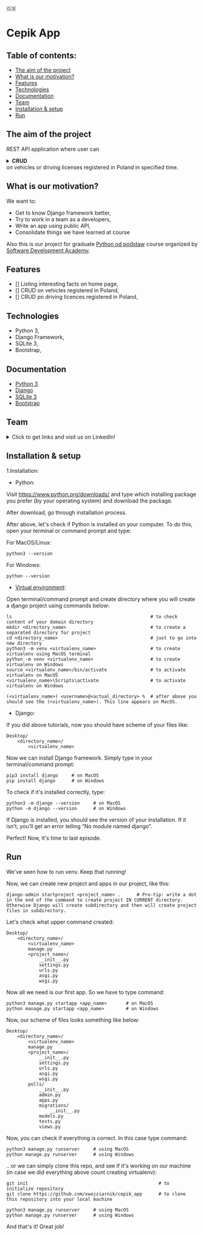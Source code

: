 🇬🇧

# Cepik App

## Table of contents:

- [The aim of the project](#the-aim-of-the-project)
- [What is our motivation?](#what-is-our-motivation)
- [Features](#features)
- [Technologies](#technologies)
- [Documentation](#documentation)
- [Team](#team)
- [Installation & setup](#installation--setup)
- [Run](#run)


## The aim of the project

REST API application where user can <details><summary><b>CRUD</b></summary>(Create / Read / Update / Delete)</details> on vehicles or driving licenses registered in Poland in specified time.

## What is our motivation?

We want to:
- Get to know Django framework better,
- Try to work in a team as a developers,
- Write an app using public API,
- Consolidate things we have learned at course

Also this is our project for graduate [Python od podstaw](https://sdacademy.pl/kursy/python/) course organized by [Software Development Academy](https://sdacademy.pl/).

## Features

- [] Listing interesting facts on home page,
- [] CRUD on vehicles registered in Poland,
- [] CRUD pn driving licences registered in Poland,

## Technologies

- Python 3,
- Django Framework,
- SQLite 3,
- Bootstrap,

## Documentation

- [Python 3](https://docs.python.org/3/)
- [Django](https://docs.djangoproject.com/en/4.0/)
- [SQLite 3](https://www.sqlite.org/docs.html)
- [Bootstrap](https://getbootstrap.com/docs/4.3/getting-started/introduction/)

## Team
<details>
<summary>Click to get links and visit us on LinkedIn!</summary>

- [Dawid Gapiński](https://www.linkedin.com/in/dgapinski)
- [Łukasz Kacik](https://www.linkedin.com/in/%C5%82ukasz-kacik-093691224/)
- [Patryk Skonieczny](https://www.linkedin.com/in/pskonieczny33/)
- [Wojciech Ziarnik](https://www.linkedin.com/in/wojciech-ziarnik-23ba971a1)

</details>

## Installation & setup

1.Installation:

- Python:

Visit https://www.python.org/downloads/ and type which installing package you prefer (by your operating system) and download the package.

After download, go through installation process.

After above, let's check if Python is installed on your computer. To do this, open your terminal or command prompt and type:

For MacOS/Linux:
```
python3 --version
```

For Windows:
```
python --version
```


- [Virtual environment](https://docs.python.org/3/library/venv.html):

Open terminal/command prompt and create directory where you will create a django project using commands below:

```
ls                                                   # to check content of your domain directory
mkdir <directory_name>                               # to create a separated directory for project
cd <directory_name>                                  # just to go into new directory
python3 -m venv <virtualenv_name>                    # to create virtualenv using MacOS terminal
python -m venv <virtualenv_name>                     # to create virtualenv on Windows
source <virtualenv_name>/bin/activate                # to activate virtualenv on MacOS
<virtualenv_name>\Scripts\activate                   # to activate virtualenv on Windows

(<virtualenv_name>) <username>@<actual_directory> %  # after above you should see the (<virtualenv_name>). This line appears on MacOS.
```

- Django:

If you did above tutorials, now you should have scheme of your files like:

```
Desktop/
    <directory_name>/
        <virtualenv_name>
```

Now we can install Django framework. Simply type in your terminal/command prompt:

```
pip3 install django     # on MacOS
pip install django      # on Windows
```

To check if it's installed correctly, type:
```
python3 -m django --version     # on MacOS
python -m django --version      # on Windows
```

If Django is installed, you should see the version of your installation. If it isn’t, you’ll get an error telling “No module named django”.

Perfect! Now, it's time to last episode.

##  Run

We've seen how to run venv. Keep that running!

Now, we can create new project and apps in our project, like this:

```
django-admin startproject <project_name> .      # Pro-tip: write a dot in the end of the command to create project IN CURRENT directory. Otherwise Django will create subdirectory and then will create project files in subdirectory.
```
Let's check what upper command created:
```
Desktop/
    <directory_name>/
        <virtualenv_name>
        manage.py
        <project_name>/
            __init__.py
            settings.py
            urls.py
            asgi.py
            wsgi.py
```

Now all we need is our first app. So we have to type command:
```
python3 manage.py startapp <app_name>       # on MacOS
python manage.py startapp <app_name>        # on Windows
```

Now, our scheme of files looks something like below:
```
Desktop/
    <directory_name>/
        <virtualenv_name>
        manage.py
        <project_name>/
            __init__.py
            settings.py
            urls.py
            asgi.py
            wsgi.py
        polls/
            __init__.py
            admin.py
            apps.py
            migrations/
                __init__.py
            models.py
            tests.py
            views.py
```

Now, you can check if everything is correct. In this case type command:
```
python3 manage.py runserver     # using MacOS
python manage.py runserver      # using Windows
```

.. or we can simply clone this repo, and see if it's working on our machine (in case we did everything above count creating virtualenv):
```
git init                                                # to initialize repository
git clone https://github.com/xwojziarnik/cepik_app      # to clone this repository into your local machine

python3 manage.py runserver     # using MacOS
python manage.py runserver      # using Windows
```

And that's it! Great job!
